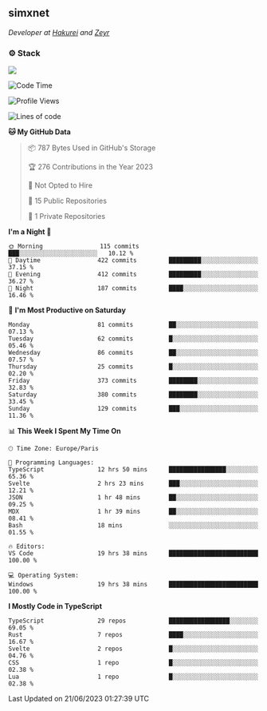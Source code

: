 <h2>simxnet</h2>
<p><em>Developer at <a href="https://github.com/hakureiapp">Hakurei</a> and <a href="https://github.com/zeyrbot">Zeyr</a></em></p>

### ⚙️ Stack
![](https://skillicons.dev/icons?i=git,docker,js,ts,cloudflare,css,deno,express,cpp,rust,arduino,graphql,html,nestjs,react,apollo,bash,lua,nextjs,nodejs,ps,powershell,neovim,postgres,tailwind,prisma)

<!--START_SECTION:waka-->
![Code Time](http://img.shields.io/badge/Code%20Time-66%20hrs%2022%20mins-blue)

![Profile Views](http://img.shields.io/badge/Profile%20Views-16-blue)

![Lines of code](https://img.shields.io/badge/From%20Hello%20World%20I%27ve%20Written-436.8%20thousand%20lines%20of%20code-blue)

**🐱 My GitHub Data** 

> 📦 787 Bytes Used in GitHub's Storage 
 > 
> 🏆 276 Contributions in the Year 2023
 > 
> 🚫 Not Opted to Hire
 > 
> 📜 15 Public Repositories 
 > 
> 🔑 1 Private Repositories 
 > 
**I'm a Night 🦉** 

```text
🌞 Morning                115 commits         ███░░░░░░░░░░░░░░░░░░░░░░   10.12 % 
🌆 Daytime                422 commits         █████████░░░░░░░░░░░░░░░░   37.15 % 
🌃 Evening                412 commits         █████████░░░░░░░░░░░░░░░░   36.27 % 
🌙 Night                  187 commits         ████░░░░░░░░░░░░░░░░░░░░░   16.46 % 
```
📅 **I'm Most Productive on Saturday** 

```text
Monday                   81 commits          ██░░░░░░░░░░░░░░░░░░░░░░░   07.13 % 
Tuesday                  62 commits          █░░░░░░░░░░░░░░░░░░░░░░░░   05.46 % 
Wednesday                86 commits          ██░░░░░░░░░░░░░░░░░░░░░░░   07.57 % 
Thursday                 25 commits          █░░░░░░░░░░░░░░░░░░░░░░░░   02.20 % 
Friday                   373 commits         ████████░░░░░░░░░░░░░░░░░   32.83 % 
Saturday                 380 commits         ████████░░░░░░░░░░░░░░░░░   33.45 % 
Sunday                   129 commits         ███░░░░░░░░░░░░░░░░░░░░░░   11.36 % 
```


📊 **This Week I Spent My Time On** 

```text
🕑︎ Time Zone: Europe/Paris

💬 Programming Languages: 
TypeScript               12 hrs 50 mins      ████████████████░░░░░░░░░   65.36 % 
Svelte                   2 hrs 23 mins       ███░░░░░░░░░░░░░░░░░░░░░░   12.21 % 
JSON                     1 hr 48 mins        ██░░░░░░░░░░░░░░░░░░░░░░░   09.25 % 
MDX                      1 hr 39 mins        ██░░░░░░░░░░░░░░░░░░░░░░░   08.41 % 
Bash                     18 mins             ░░░░░░░░░░░░░░░░░░░░░░░░░   01.55 % 

🔥 Editors: 
VS Code                  19 hrs 38 mins      █████████████████████████   100.00 % 

💻 Operating System: 
Windows                  19 hrs 38 mins      █████████████████████████   100.00 % 
```

**I Mostly Code in TypeScript** 

```text
TypeScript               29 repos            █████████████████░░░░░░░░   69.05 % 
Rust                     7 repos             ████░░░░░░░░░░░░░░░░░░░░░   16.67 % 
Svelte                   2 repos             █░░░░░░░░░░░░░░░░░░░░░░░░   04.76 % 
CSS                      1 repo              █░░░░░░░░░░░░░░░░░░░░░░░░   02.38 % 
Lua                      1 repo              █░░░░░░░░░░░░░░░░░░░░░░░░   02.38 % 
```




 Last Updated on 21/06/2023 01:27:39 UTC
<!--END_SECTION:waka-->


<!--
<p align="center">
     <a href="https://discord.gg/HhybNhchcC"><img src="https://invidget.switchblade.xyz/sejc7TnX6N" align="center" ><a>
</p> 
-->
